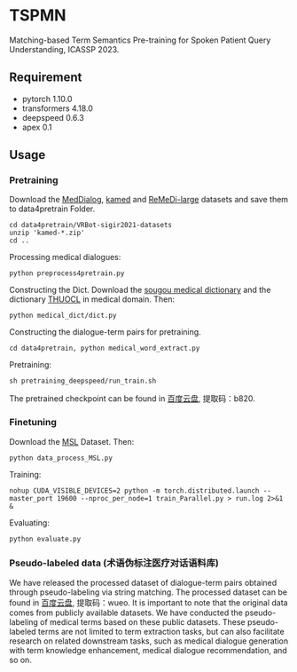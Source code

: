 # TSPMN
Matching-based Term Semantics Pre-training for Spoken Patient Query Understanding, ICASSP 2023.

## Requirement

* pytorch 1.10.0
* transformers 4.18.0
* deepspeed 0.6.3
* apex 0.1
  
## Usage

### Pretraining

Download the [MedDialog](https://drive.google.com/drive/folders/11sglwm6-cY7gjeqlZaMxL_MDKDMLdhym), [kamed](https://drive.google.com/drive/folders/1i-qiwVgOHS9Cs_7YSNdUCWwviP2HOgqI) and [ReMeDi-large](https://drive.google.com/drive/folders/1nxVEci21eU5KSejiWM4fwRlRELvkncpe) datasets and save them to data4pretrain  Folder. 
```
cd data4pretrain/VRBot-sigir2021-datasets
unzip 'kamed-*.zip'
cd ..
```

Processing medical dialogues:
```
python preprocess4pretrain.py 
```
Constructing the Dict. Download the [sougou medical dictionary](https://pinyin.sogou.com/dict/detail/index/15125) and the dictionary [THUOCL](https://github.com/thunlp/THUOCL) in medical domain. Then:
```
python medical_dict/dict.py
```
Constructing the dialogue-term pairs for pretraining.
```
cd data4pretrain, python medical_word_extract.py
```
Pretraining:
```
sh pretraining_deepspeed/run_train.sh
```
The pretrained checkpoint can be found in [百度云盘](https://pan.baidu.com/s/19AvShXSH5FRPbFnACqty6A), 提取码：b820.
### Finetuning

Download the [MSL](https://github.com/xmshi-trio/MSL) Dataset. Then:
```
python data_process_MSL.py
```
Training:
```
nohup CUDA_VISIBLE_DEVICES=2 python -m torch.distributed.launch --master_port 19600 --nproc_per_node=1 train_Parallel.py > run.log 2>&1 &
```
Evaluating:
```
python evaluate.py
```
### Pseudo-labeled data (术语伪标注医疗对话语料库)
We have released the processed dataset of dialogue-term pairs obtained through pseudo-labeling via string matching. The processed dataset can be found in [百度云盘](https://pan.baidu.com/s/1L0Q59J6J01K1kpIxOSsACg), 提取码：wueo.
It is important to note that the original data comes from publicly available datasets. We have conducted the pseudo-labeling of medical terms based on these public datasets. These pseudo-labeled terms are not limited to term extraction tasks, but can also facilitate research on related downstream tasks, such as medical dialogue generation with term knowledge enhancement, medical dialogue recommendation, and so on.
